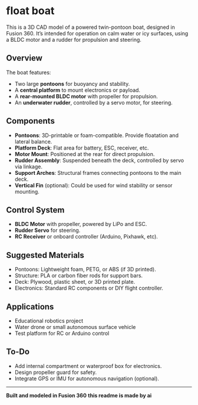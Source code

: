 # float boat

This is a 3D CAD model of a powered twin-pontoon boat, designed in Fusion 360. It’s intended for operation on calm water or icy surfaces, using a BLDC motor and a rudder for propulsion and steering.

## Overview

The boat features:

- Two large **pontoons** for buoyancy and stability.
- A **central platform** to mount electronics or payload.
- A **rear-mounted BLDC motor** with propeller for propulsion.
- An **underwater rudder**, controlled by a servo motor, for steering.

## Components

- **Pontoons**: 3D-printable or foam-compatible. Provide floatation and lateral balance.
- **Platform Deck**: Flat area for battery, ESC, receiver, etc.
- **Motor Mount**: Positioned at the rear for direct propulsion.
- **Rudder Assembly**: Suspended beneath the deck, controlled by servo via linkage.
- **Support Arches**: Structural frames connecting pontoons to the main deck.
- **Vertical Fin** (optional): Could be used for wind stability or sensor mounting.

## Control System

- **BLDC Motor** with propeller, powered by LiPo and ESC.
- **Rudder Servo** for steering.
- **RC Receiver** or onboard controller (Arduino, Pixhawk, etc).

## Suggested Materials

- Pontoons: Lightweight foam, PETG, or ABS (if 3D printed).
- Structure: PLA or carbon fiber rods for support bars.
- Deck: Plywood, plastic sheet, or 3D printed plate.
- Electronics: Standard RC components or DIY flight controller.

## Applications

- Educational robotics project
- Water drone or small autonomous surface vehicle
- Test platform for RC or Arduino control

## To-Do

- Add internal compartment or waterproof box for electronics.
- Design propeller guard for safety.
- Integrate GPS or IMU for autonomous navigation (optional).

---

**Built and modeled in Fusion 360** **this readme is made by ai**
